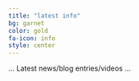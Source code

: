 ```yaml
---
title: "latest info"
bg: garnet
color: gold
fa-icon: info
style: center
---
```


... Latest news/blog entries/videos ...
